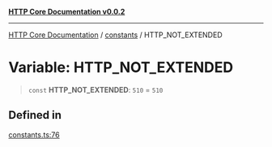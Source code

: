[**HTTP Core Documentation v0.0.2**](../../README.md)

***

[HTTP Core Documentation](../../modules.md) / [constants](../README.md) / HTTP\_NOT\_EXTENDED

# Variable: HTTP\_NOT\_EXTENDED

> `const` **HTTP\_NOT\_EXTENDED**: `510` = `510`

## Defined in

[constants.ts:76](https://github.com/stonemjs/http-core/blob/ed7c2187bd85b6877da7cd9f8c94448716446e07/src/constants.ts#L76)
